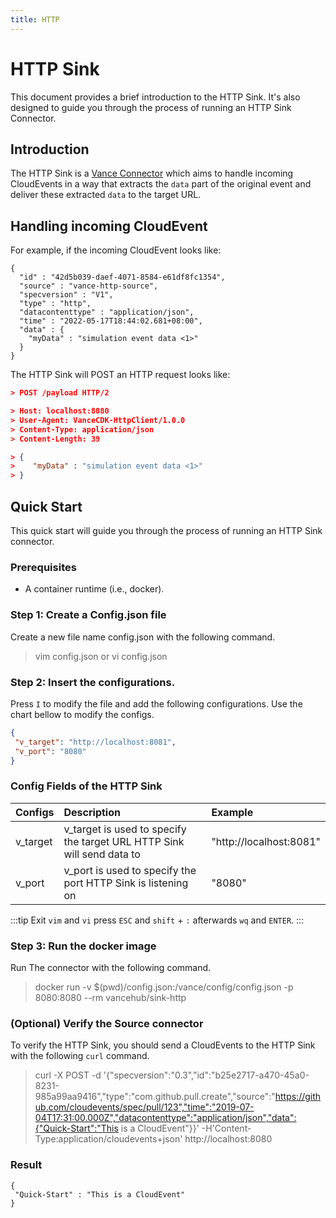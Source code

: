 ```yaml
---
title: HTTP
---
```


# HTTP Sink
This document provides a brief introduction
to the HTTP Sink. It's also designed to guide you through the
process of running an HTTP Sink Connector.

## Introduction
The HTTP Sink is a [Vance Connector][vc] which aims to handle incoming CloudEvents in a way that extracts the `data` part of the
original event and deliver these extracted `data` to the target URL.

## Handling incoming CloudEvent
For example, if the incoming CloudEvent looks like:

```http
{
  "id" : "42d5b039-daef-4071-8584-e61df8fc1354",
  "source" : "vance-http-source",
  "specversion" : "V1",
  "type" : "http",
  "datacontenttype" : "application/json",
  "time" : "2022-05-17T18:44:02.681+08:00",
  "data" : {
    "myData" : "simulation event data <1>"
  }
}
```

The HTTP Sink will POST an HTTP request looks like:

``` json
> POST /payload HTTP/2

> Host: localhost:8080
> User-Agent: VanceCDK-HttpClient/1.0.0
> Content-Type: application/json
> Content-Length: 39

> {
>    "myData" : "simulation event data <1>"
> }
```
## Quick Start
This quick start will guide you through the process of running an HTTP Sink connector.

### Prerequisites
- A container runtime (i.e., docker).

### Step 1: Create a Config.json file
Create a new file name config.json with the following command.
> vim config.json
or
> vi config.json

### Step 2: Insert the configurations.
Press `I` to modify the file and add the following configurations. Use the chart bellow to modify the configs.
 ```json
 {
  "v_target": "http://localhost:8081",
  "v_port": "8080"
}
 ```

### Config Fields of the HTTP Sink
| Configs   | Description                                                            | Example                 |
|:----------|:-----------------------------------------------------------------------|:------------------------|
| v_target  | v_target is used to specify the target URL HTTP Sink will send data to | "http://localhost:8081" |
| v_port    | v_port is used to specify the port HTTP Sink is listening on           | "8080"                  |

:::tip
Exit `vim` and `vi` press `ESC` and `shift` + `:` afterwards `wq` and `ENTER`.
:::

### Step 3: Run the docker image
Run The connector with the following command.
> docker run -v $(pwd)/config.json:/vance/config/config.json -p 8080:8080 --rm vancehub/sink-http


### (Optional) Verify the Source connector
To verify the HTTP Sink, you should send a CloudEvents to the HTTP Sink with the following `curl` command.
 > curl -X POST -d '{"specversion":"0.3","id":"b25e2717-a470-45a0-8231-985a99aa9416","type":"com.github.pull.create","source":"https://github.com/cloudevents/spec/pull/123","time":"2019-07-04T17:31:00.000Z","datacontenttype":"application/json","data":{"Quick-Start":"This is a CloudEvent"}}' -H'Content-Type:application/cloudevents+json' http://localhost:8080 

### Result

 ```shell
{
  "Quick-Start" : "This is a CloudEvent"
}
 ```

[vc]: https://github.com/linkall-labs/vance-docs/blob/main/docs/concept.md
[config]: https://github.com/linkall-labs/vance-docs/blob/main/docs/connector.md
